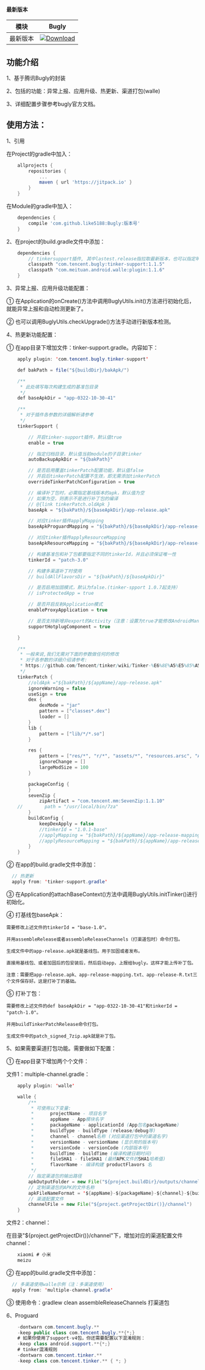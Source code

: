 #### 最新版本

模块|Bugly
---|---
最新版本|[![Download](https://jitpack.io/v/like5188/Bugly.svg)](https://jitpack.io/#like5188/Bugly)

## 功能介绍
1、基于腾讯Bugly的封装

2、包括的功能：异常上报、应用升级、热更新、渠道打包(walle)

3、详细配置步骤参考bugly官方文档。

## 使用方法：

1、引用

在Project的gradle中加入：
```groovy
    allprojects {
        repositories {
            ...
            maven { url 'https://jitpack.io' }
        }
    }
```
在Module的gradle中加入：
```groovy
    dependencies {
        compile 'com.github.like5188:Bugly:版本号'
    }
```

2、在project的build.gradle文件中添加：
```java
    dependencies {
        // tinkersupport插件, 其中lastest.release指拉取最新版本，也可以指定明确版本号，例如1.0.4
        classpath "com.tencent.bugly:tinker-support:1.1.5"
        classpath "com.meituan.android.walle:plugin:1.1.6"
    }
```

3、异常上报、应用升级功能配置：

① 在Application的onCreate()方法中调用BuglyUtils.init()方法进行初始化后，就能异常上报和自动检测更新了。

② 也可以调用BuglyUtils.checkUpgrade()方法手动进行新版本检测。

4、热更新功能配置：

① 在app目录下增加文件：tinker-support.gradle。内容如下：
```java
    apply plugin: 'com.tencent.bugly.tinker-support'

    def bakPath = file("${buildDir}/bakApk/")

    /**
     * 此处填写每次构建生成的基准包目录
     */
    def baseApkDir = "app-0322-10-30-41"

    /**
     * 对于插件各参数的详细解析请参考
     */
    tinkerSupport {

        // 开启tinker-support插件，默认值true
        enable = true

        // 指定归档目录，默认值当前module的子目录tinker
        autoBackupApkDir = "${bakPath}"

        // 是否启用覆盖tinkerPatch配置功能，默认值false
        // 开启后tinkerPatch配置不生效，即无需添加tinkerPatch
        overrideTinkerPatchConfiguration = true

        // 编译补丁包时，必需指定基线版本的apk，默认值为空
        // 如果为空，则表示不是进行补丁包的编译
        // @{link tinkerPatch.oldApk }
        baseApk = "${bakPath}/${baseApkDir}/app-release.apk"

        // 对应tinker插件applyMapping
        baseApkProguardMapping = "${bakPath}/${baseApkDir}/app-release-mapping.txt"

        // 对应tinker插件applyResourceMapping
        baseApkResourceMapping = "${bakPath}/${baseApkDir}/app-release-R.txt"

        // 构建基准包和补丁包都要指定不同的tinkerId，并且必须保证唯一性
        tinkerId = "patch-3.0"

        // 构建多渠道补丁时使用
        // buildAllFlavorsDir = "${bakPath}/${baseApkDir}"

        // 是否启用加固模式，默认为false.(tinker-spport 1.0.7起支持）
        // isProtectedApp = true

        // 是否开启反射Application模式
        enableProxyApplication = true

        // 是否支持新增非export的Activity（注意：设置为true才能修改AndroidManifest文件）
        supportHotplugComponent = true

    }

    /**
     * 一般来说,我们无需对下面的参数做任何的修改
     * 对于各参数的详细介绍请参考:
     * https://github.com/Tencent/tinker/wiki/Tinker-%E6%8E%A5%E5%85%A5%E6%8C%87%E5%8D%97
     */
    tinkerPatch {
        //oldApk ="${bakPath}/${appName}/app-release.apk"
        ignoreWarning = false
        useSign = true
        dex {
            dexMode = "jar"
            pattern = ["classes*.dex"]
            loader = []
        }
        lib {
            pattern = ["lib/*/*.so"]
        }

        res {
            pattern = ["res/*", "r/*", "assets/*", "resources.arsc", "AndroidManifest.xml"]
            ignoreChange = []
            largeModSize = 100
        }

        packageConfig {
        }
        sevenZip {
            zipArtifact = "com.tencent.mm:SevenZip:1.1.10"
    //        path = "/usr/local/bin/7za"
        }
        buildConfig {
            keepDexApply = false
            //tinkerId = "1.0.1-base"
            //applyMapping = "${bakPath}/${appName}/app-release-mapping.txt" //  可选，设置mapping文件，建议保持旧apk的proguard混淆方式
            //applyResourceMapping = "${bakPath}/${appName}/app-release-R.txt" // 可选，设置R.txt文件，通过旧apk文件保持ResId的分配
        }
    }
```

② 在app的build.gradle文件中添加：
```java
  // 热更新
  apply from: 'tinker-support.gradle'
```

③ 在Application的attachBaseContext()方法中调用BuglyUtils.initTinker()进行初始化。

④ 打基线包baseApk：

    需要修改上述文件的tinkerId = "base-1.0"。

    并用assembleRelease或者assembleReleaseChannels（打渠道包时）命令打包。

    生成文件中的app-release.apk就是基线包。用于加固或者发布。

    直接用基线包、或者加固后的包安装后，然后启动app，上报给bugly。这样才能上传补丁包。

    注意：需要把app-release.apk、app-release-mapping.txt、app-release-R.txt三个文件保存好。这是打补丁的基础。

⑤ 打补丁包：

    需要修改上述文件的def baseApkDir = "app-0322-10-30-41"和tinkerId = "patch-1.0"。

    并用buildTinkerPatchRelease命令打包。

    生成文件中的patch_signed_7zip.apk就是补丁包。

5、如果需要渠道打包功能。需要做如下配置：

① 在app目录下增加两个个文件：

文件1：multiple-channel.gradle：
```java
    apply plugin: 'walle'

    walle {
        /**
         * 可使用以下变量:
         *      projectName - 项目名字
         *      appName - App模块名字
         *      packageName - applicationId (App包名packageName)
         *      buildType - buildType (release/debug等)
         *      channel - channel名称 (对应渠道打包中的渠道名字)
         *      versionName - versionName (显示用的版本号)
         *      versionCode - versionCode (内部版本号)
         *      buildTime - buildTime (编译构建日期时间)
         *      fileSHA1 - fileSHA1 (最终APK文件的SHA1哈希值)
         *      flavorName - 编译构建 productFlavors 名
         */
        // 指定渠道包的输出路径
        apkOutputFolder = new File("${project.buildDir}/outputs/channels")
        // 定制渠道包的APK的文件名称
        apkFileNameFormat = '${appName}-${packageName}-${channel}-${buildType}-v${versionName}-${versionCode}-${buildTime}.apk'
        // 渠道配置文件
        channelFile = new File("${project.getProjectDir()}/channel")
    }
```

文件2：channel：

在目录"${project.getProjectDir()}/channel"下，增加对应的渠道配置文件channel：
```java
    xiaomi # 小米
    meizu
```

② 在app的build.gradle文件中添加：
```java
  // 多渠道使用walle示例（注：多渠道使用）
  apply from: 'multiple-channel.gradle'
```

③ 使用命令：gradlew clean assembleReleaseChannels 打渠道包

6、Proguard
```java
    -dontwarn com.tencent.bugly.**
    -keep public class com.tencent.bugly.**{*;}
    # 如果你使用了support-v4包，你还需要配置以下混淆规则：
    -keep class android.support.**{*;}
    # tinker混淆规则
    -dontwarn com.tencent.tinker.**
    -keep class com.tencent.tinker.** { *; }
```
